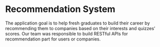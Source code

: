 # Recommendation System
The application goal is to help fresh graduates to build their career by recommending them to companies based on their interests and quizzes’ scores. Our team was responsible to build RESTful APIs for recommendation part for users or companies.

